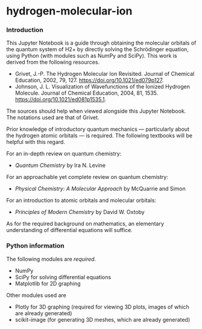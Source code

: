 # hydrogen-molecular-ion
### Introduction

This Jupyter Notebook is a guide through obtaining the molecular orbitals of the quantum system of H2+ by directly solving the Schrödinger equation, using Python (with modules such as NumPy and SciPy). This work is derived from the following resources.

- Grivet, J.-P. The Hydrogen Molecular Ion Revisited. Journal of Chemical Education, 2002, 79, 127. https://doi.org/10.1021/ed079p127.
- Johnson, J. L. Visualization of Wavefunctions of the Ionized Hydrogen Molecule. Journal of Chemical Education, 2004, 81, 1535. https://doi.org/10.1021/ed081p1535.1.

The sources should help when viewed alongside this Jupyter Notebook. The notations used are that of Grivet.

Prior knowledge of introductory quantum mechanics — particularly about the hydrogen atomic orbitals — is required. The following textbooks will be helpful with this regard.

For an in-depth review on quantum chemistry:

- *Quantum Chemistry* by Ira N. Levine

For an approachable yet complete review on quantum chemistry:

- *Physical Chemistry: A Molecular Approach* by McQuarrie and Simon

For an introduction to atomic orbitals and molecular orbitals:

- *Principles of Modern Chemistry* by David W. Oxtoby

As for the required background on mathematics, an elementary understanding of differential equations will suffice.

### Python information
The following modules are *required*.

- NumPy
- SciPy for solving differential equations
- Matplotlib for 2D graphing

Other modules used are

- Plotly for 3D graphing (required for viewing 3D plots, images of which are already generated)
- scikit-image (for generating 3D meshes, which are already generated)